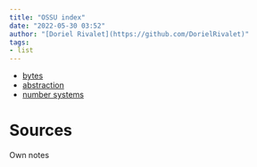 ```yaml
---
title: "OSSU index"
date: "2022-05-30 03:52"
author: "[Doriel Rivalet](https://github.com/DorielRivalet)"
tags:
- list
---
```


- [bytes](notes/open-source-society-university/bytes.md)
- [abstraction](notes/open-source-society-university/abstraction.md)
- [number systems](notes/open-source-society-university/number-systems.md)

# Sources
Own notes

